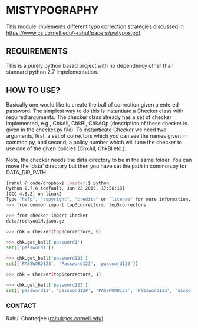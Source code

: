 # MISTYPOGRAPHY
This module implements different typo correction strategies discussed
in https://www.cs.cornell.edu/~rahul/papers/pwtypos.pdf.

## REQUIREMENTS

This is a purely python based project with no dependency other than
standard python 2.7 impelementation.



## HOW TO USE?  

Basically one would like to create the ball of correction given a
entered password. The simplest way to do this is instantiate a Checker
class with required arguments. The checker class already has a set of
checker implemented, e.g., ChkAll, ChkBl, ChkAOp (description of these
checker is given in the checker.py file).  To instanticate Checker we
need two arguments, first, a set of correctors which you can see the
names given in common.py, and second, a policy number which will tune
the checker to use one of the given policies (ChkAll, ChkBl etc.).

Note, the checker needs the data directory to be in the same
folder. You can move the 'data' directory but then you have set the path
in common.py for DATA_DIR_PATH.

```bash
[rahul @ code/dropbox] [master]$ python
Python 2.7.6 (default, Jun 22 2015, 17:58:13) 
[GCC 4.8.2] on linux2
Type "help", "copyright", "credits" or "license" for more information.
>>> from common import top3correctors, top5correctors

>>> from checker import Checker
data/rockyou1M.json.gz

>>> chk = Checker(top3correctors, 5)

>>> chk.get_ball('password1')
set(['password1'])

>>> chk.get_ball('password123')
set(['PASSWORD123', 'Password123', 'password123'])

>>> chk = Checker(top5correctors, 1)

>>> chk.get_ball('password123')
set(['password12', 'password12#', 'PASSWORD123', 'Password123', 'assword123', 'password123'])
```


### CONTACT
Rahul Chatterjee (rahul@cs.cornell.edu)
